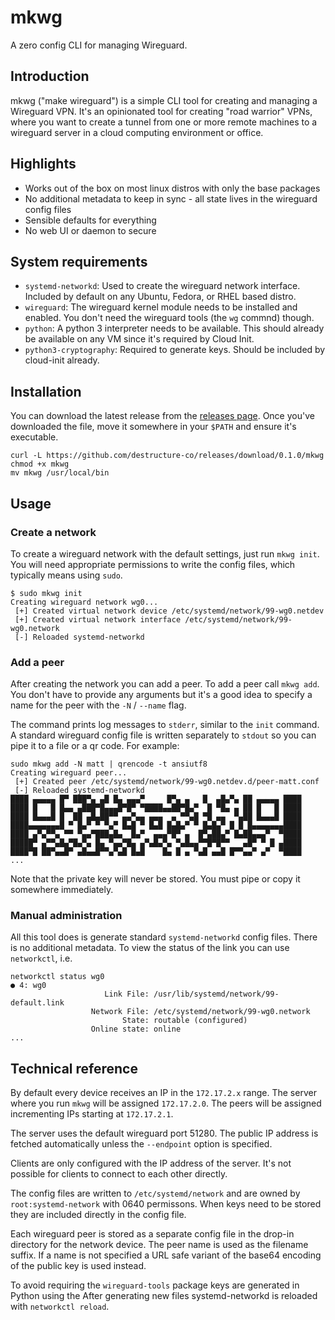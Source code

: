 # mkwg

A zero config CLI for managing Wireguard.

## Introduction

mkwg ("make wireguard") is a simple CLI tool for creating and managing a Wireguard VPN. It's an opinionated tool for creating "road warrior" VPNs, where you want to create a tunnel from one or more remote machines to a wireguard server in a cloud computing environment or office.

## Highlights

- Works out of the box on most linux distros with only the base packages
- No additional metadata to keep in sync - all state lives in the wireguard config files
- Sensible defaults for everything
- No web UI or daemon to secure

## System requirements

- `systemd-networkd`: Used to create the wireguard network interface. Included by default on any Ubuntu, Fedora, or RHEL based distro.
- `wireguard`: The wireguard kernel module needs to be installed and enabled. You don't need the wireguard tools (the `wg` commnd) though.
- `python`: A python 3 interpreter needs to be available. This should already be available on any VM since it's required by Cloud Init.
- `python3-cryptography`: Required to generate keys. Should be included by cloud-init already.

## Installation

You can download the latest release from the [releases page](https://github.com/destructure-co/mkwg/releases). Once you've downloaded the file, move it somewhere in your `$PATH` and ensure it's executable.

```
curl -L https://github.com/destructure-co/releases/download/0.1.0/mkwg
chmod +x mkwg
mv mkwg /usr/local/bin
```

## Usage

### Create a network

To create a wireguard network with the default settings, just run `mkwg init`. You will need appropriate permissions to write the config files, which typically means using `sudo`.

```shell-session
$ sudo mkwg init
Creating wireguard network wg0...
 [+] Created virtual network device /etc/systemd/network/99-wg0.netdev
 [+] Created virtual network interface /etc/systemd/network/99-wg0.network
 [-] Reloaded systemd-networkd
```

### Add a peer

After creating the network you can add a peer. To add a peer call `mkwg add`. You don't have to provide any arguments but it's a good idea to specify a name for the peer with the `-N` / `--name` flag.

The command prints log messages to `stderr`, similar to the `init` command. A standard wireguard config file is written separately to `stdout` so you can pipe it to a file or a qr code. For example:

```shell-session
sudo mkwg add -N matt | qrencode -t ansiutf8
Creating wireguard peer...
 [+] Created peer /etc/systemd/network/99-wg0.netdev.d/peer-matt.conf
 [-] Reloaded systemd-networkd
████ ▄▄▄▄▄ █▀ ███▀▄ ▄█ █▄ ▄▄▄▀     █▀▄ ▄   █  ▄█▄▀▄ ██ ▄▄▄▄▄ ████
████ █   █ █▄▄ ▄███▀█▄▄▄█▀█▀ ▀████▄▄██▀█▄▀  █ ▀█▄ ▄ ██ █   █ ████
████ █▄▄▄█ █  ██ ▄█▄██▀▀ ▄▄▀▄▄ ▄▄▄  ▄ ▀▀▄█ ▀█ ▄▄  ▀▄██ █▄▄▄█ ████
████▄▄▄▄▄▄▄█ ▀ █▄▀ ▀ ▀▄▀ █▄█ ▀ █▄█ █▄█▄▀ ▀ █▄█▄▀ █ █ █▄▄▄▄▄▄▄████
████ ▄▀▄▀▀▄ ▀▀ ▀▄▄▀███▄█▄  █▄▀  ▄▄▄▀█▀ ▄  █▀▄██▄▀ █▄██▄▄▄▀  ▀████
█████▀ ▄▀▀▄█▄▀█▄▀▄ █▄ ▀▄▄▀█▄ ▄▀▄█▄▀▄ ▀▄█▄▄▀▀█▀█▀▀   ▄█▀ ▀ █ ▄████
████▀█ ██▀▄▄█▀ ▄█▄▄█▀▀▄▀▄█ █▄█    █▄ █ ▄ ▀▄█ ▄▄█ █▀▀▄▄▀ ▄▀  ▀████
...
```

Note that the private key will never be stored. You must pipe or copy it somewhere immediately.

### Manual administration

All this tool does is generate standard `systemd-networkd` config files. There is no additional metadata. To view the status of the link you can use `networkctl`, i.e.

```shell-session
networkctl status wg0
● 4: wg0
                     Link File: /usr/lib/systemd/network/99-default.link
                  Network File: /etc/systemd/network/99-wg0.network
                         State: routable (configured)
                  Online state: online
...
```

## Technical reference

By default every device receives an IP in the `172.17.2.x` range. The server where you run `mkwg` will be assigned `172.17.2.0`. The peers will be assigned incrementing IPs starting at `172.17.2.1`.

The server uses the default wireguard port 51280. The public IP address is fetched automatically unless the `--endpoint` option is specified.

Clients are only configured with the IP address of the server. It's not possible for clients to connect to each other directly.

The config files are written to `/etc/systemd/network` and are owned by `root:systemd-network` with 0640 permissons. When keys need to be stored they are included directly in the config file.

Each wireguard peer is stored as a separate config file in the drop-in directory for the network device. The peer name is used as the filename suffix. If a name is not specified a URL safe variant of the base64 encoding of the public key is used instead.

To avoid requiring the `wireguard-tools` package keys are generated in Python using the 
After generating new files systemd-networkd is reloaded with `networkctl reload`.
